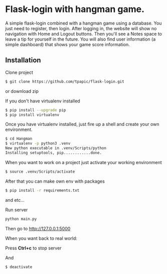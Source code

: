# Flask-login with hangman game.

A simple flask-login combined with a hangman game using a database. You just need to register, then login. After logging in, the website will show no navigation with Home and Logout buttons. Then you'll see a Notes space to leave a tip for yourself in the future. You will also find user information (a simple dashboard) that shows your game score information.

## Installation

Clone project

```sh
$ git clone https://github.com/tpapic/flask-login.git
```

or download zip

If you don't have virtualenv installed

```sh
$ pip install --upgrade pip
$ pip install virtualenv
```

Once you have virtualenv installed, just fire up a shell and create your own environment.

```sh
$ cd Hangman
$ virtualenv -p python3 .venv
New python executable in .venv/Scripts/python
Installing setuptools, pip............done.
```

When you want to work on a project just activate your working environment

```sh
$ source .venv/Scripts/activate
```

After that you can make own env with packages

```sh
$ pip install -r requirements.txt
```

and etc...

Run server

```sh
python main.py
```

Then go to http://127.0.0.1:5000

When you want back to real world:

Press **Ctrl+c** to stop server

And

```sh
$ deactivate
```
